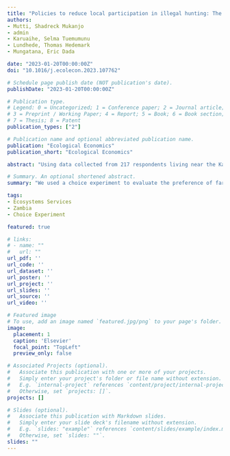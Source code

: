 ```yaml
---
title: "Policies to reduce local participation in illegal hunting: The case of Kafue National Park in Zambia"
authors:
- Mutti, Shadreck Mukanjo
- admin
- Karuaihe, Selma Tuemumunu
- Lundhede, Thomas Hedemark
- Mungatana, Eric Dada

date: "2023-01-20T00:00:00Z"
doi: "10.1016/j.ecolecon.2023.107762"

# Schedule page publish date (NOT publication's date).
publishDate: "2023-01-20T00:00:00Z"

# Publication type.
# Legend: 0 = Uncategorized; 1 = Conference paper; 2 = Journal article;
# 3 = Preprint / Working Paper; 4 = Report; 5 = Book; 6 = Book section;
# 7 = Thesis; 8 = Patent
publication_types: ["2"]

# Publication name and optional abbreviated publication name.
publication: "Ecological Economics"
publication_short: "Ecological Economics"

abstract: "Using data collected from 217 respondents living near the Kafue National Park in Zambia, we assess how households value alternative policy interventions aimed at minimizing poaching. Building on the current debate on community-based wildlife conservation policy, we presented households with different combinations of agroinputs packs donation, access to a micro-credit facility and donation of dairy cows for milking. These were proposed as alternative policy interventions to compliment the traditional command and control policy framework, implemented through a rise in frequency of game patrols and increase in minimum jail sentences for poaching offenses. We use a discrete choice experiment to estimate policy preferences and potential trade-offs between poaching and proposed alternative policy instruments. Our findings show that increase in each of the proposed interventions could significantly contribute to the well-being of respondents, potentially reducing the number of hunting trips a poacher would make per month. Similarly, a rise in the deterrent interventions have significant, but weak effect on respondents' choice to poach. The above carrot and stick instruments could be deferentially applied based on cost and effectiveness of each combination to achieve desired goals"

# Summary. An optional shortened abstract.
summary: "We used a choice experiment to evaluate the preference of farmers for alternatives to poaching to guide conservation management actions"

tags:
- Ecosystems Services
- Zambia
- Choice Experiment

featured: true

# links:
# - name: ""
#   url: ""
url_pdf: ''
url_code: ''
url_dataset: ''
url_poster: ''
url_project: ''
url_slides: ''
url_source: ''
url_video: ''

# Featured image
# To use, add an image named `featured.jpg/png` to your page's folder. 
image:
  placement: 1
  caption: 'Elsevier'
  focal_point: "TopLeft"
  preview_only: false

# Associated Projects (optional).
#   Associate this publication with one or more of your projects.
#   Simply enter your project's folder or file name without extension.
#   E.g. `internal-project` references `content/project/internal-project/index.md`.
#   Otherwise, set `projects: []`.
projects: []

# Slides (optional).
#   Associate this publication with Markdown slides.
#   Simply enter your slide deck's filename without extension.
#   E.g. `slides: "example"` references `content/slides/example/index.md`.
#   Otherwise, set `slides: ""`.
slides: ""
---
```

 









